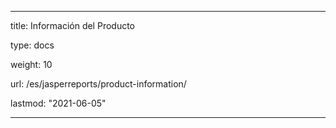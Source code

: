 ---

title: Información del Producto

type: docs

weight: 10

url: /es/jasperreports/product-information/

lastmod: "2021-06-05"

---